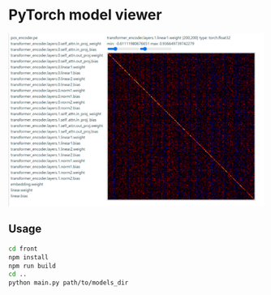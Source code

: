 # PyTorch model viewer

![screenshot](screenshot.png)

## Usage

``` sh
cd front
npm install
npm run build
cd ..
python main.py path/to/models_dir
```
